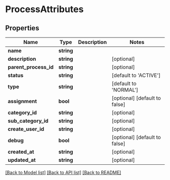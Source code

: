 # ProcessAttributes

## Properties
Name | Type | Description | Notes
------------ | ------------- | ------------- | -------------
**name** | **string** |  | 
**description** | **string** |  | [optional] 
**parent_process_id** | **string** |  | [optional] 
**status** | **string** |  | [default to 'ACTIVE']
**type** | **string** |  | [default to 'NORMAL']
**assignment** | **bool** |  | [optional] [default to false]
**category_id** | **string** |  | [optional] 
**sub_category_id** | **string** |  | [optional] 
**create_user_id** | **string** |  | [optional] 
**debug** | **bool** |  | [optional] [default to false]
**created_at** | **string** |  | [optional] 
**updated_at** | **string** |  | [optional] 

[[Back to Model list]](../README.md#documentation-for-models) [[Back to API list]](../README.md#documentation-for-api-endpoints) [[Back to README]](../README.md)


